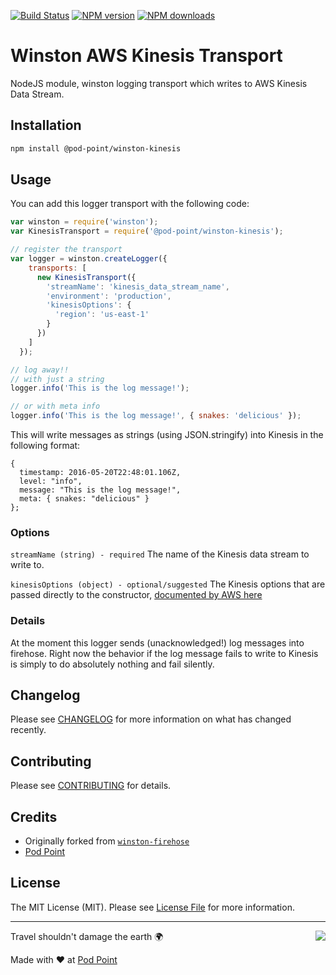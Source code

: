 [![Build Status](https://travis-ci.com/Pod-Point/winston-kinesis-transport.svg?branch=master)](https://travis-ci.com/Pod-Point/winston-kinesis-transport)
[![NPM version](https://img.shields.io/npm/v/@pod-point/winston-kinesis.svg)](https://npmjs.org/package/@pod-point/winston-kinesis)
[![NPM downloads](https://img.shields.io/npm/dm/@pod-point/winston-kinesis.svg)](https://npmjs.org/package/@pod-point/winston-kinesis)

# Winston AWS Kinesis Transport

NodeJS module, winston logging transport which writes to AWS Kinesis Data Stream.

## Installation

```bash
npm install @pod-point/winston-kinesis
```

## Usage

You can add this logger transport with the following code:

```javascript
var winston = require('winston');
var KinesisTransport = require('@pod-point/winston-kinesis');

// register the transport
var logger = winston.createLogger({
    transports: [
      new KinesisTransport({
        'streamName': 'kinesis_data_stream_name',
        'environment': 'production',
        'kinesisOptions': {
          'region': 'us-east-1'
        }
      })
    ]
  });

// log away!!
// with just a string
logger.info('This is the log message!');

// or with meta info
logger.info('This is the log message!', { snakes: 'delicious' });
```

This will write messages as strings (using JSON.stringify) into Kinesis in the following format:
```
{
  timestamp: 2016-05-20T22:48:01.106Z,
  level: "info",
  message: "This is the log message!",
  meta: { snakes: "delicious" }
};
```

### Options

`streamName (string) - required` The name of the Kinesis data stream to write to.

`kinesisOptions (object) - optional/suggested` The Kinesis options that are passed directly to the constructor,
 [documented by AWS here](http://docs.aws.amazon.com/AWSJavaScriptSDK/latest/AWS/Kinesis.html#constructor-property)

### Details

At the moment this logger sends (unacknowledged!) log messages into firehose. Right now the behavior if the log
message fails to write to Kinesis is simply to do absolutely nothing and fail silently.

## Changelog

Please see [CHANGELOG](CHANGELOG.md) for more information on what has changed recently.

## Contributing

Please see [CONTRIBUTING](CONTRIBUTING.md) for details.

## Credits

- Originally forked from [`winston-firehose`](https://github.com/pkallos/winston-firehose)
- [Pod Point](https://github.com/pod-point)

## License

The MIT License (MIT). Please see [License File](LICENCE.md) for more information.

---

<img src="https://d3h256n3bzippp.cloudfront.net/pod-point-logo.svg" align="right" />

Travel shouldn't damage the earth 🌍

Made with ❤️ at [Pod Point](https://pod-point.com)
